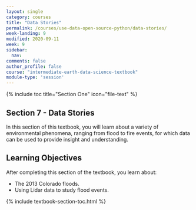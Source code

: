 ```yaml
---
layout: single
category: courses
title: "Data Stories"
permalink: /courses/use-data-open-source-python/data-stories/
week-landing: 9
modified: 2020-09-11
week: 9
sidebar:
  nav:
comments: false
author_profile: false
course: "intermediate-earth-data-science-textbook"
module-type: 'session'
---
```


{% include toc title="Section One" icon="file-text" %}

<div class="notice--info" markdown="1">

## <i class="fa fa-ship" aria-hidden="true"></i> Section 7 - Data Stories

In this section of this textbook, you will learn about a variety of environmental phenomena, ranging from flood to fire events, for which data can be used to provide insight and understanding. 


## <i class="fa fa-graduation-cap" aria-hidden="true"></i> Learning Objectives

After completing this section of the textbook, you learn about:

* The 2013 Colorado floods.
* Using Lidar data to study flood events.

</div>


{% include textbook-section-toc.html %}

